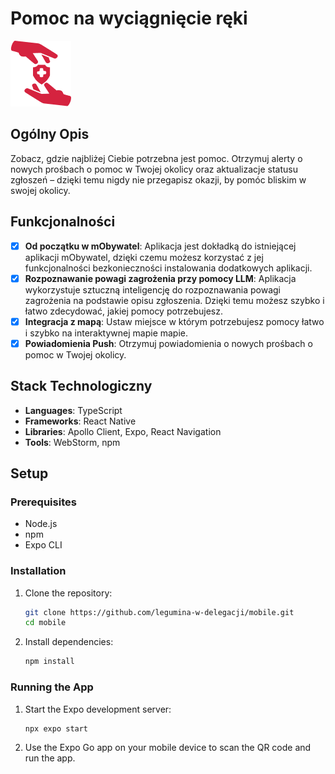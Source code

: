 # Pomoc na wyciągnięcie ręki

![Project Logo](.readme.assets/pomoc-logo.png "Logo")

## Ogólny Opis

Zobacz, gdzie najbliżej Ciebie potrzebna jest pomoc. Otrzymuj alerty o nowych prośbach o pomoc w Twojej okolicy oraz aktualizacje statusu zgłoszeń – dzięki temu nigdy nie przegapisz okazji, by pomóc bliskim w swojej okolicy.

## Funkcjonalności

- [x] **Od początku w mObywatel**:  Aplikacja jest dokładką do istniejącej aplikacji mObywatel, dzięki czemu możesz korzystać z jej funkcjonalności bezkonieczności instalowania dodatkowych aplikacji.
- [x] **Rozpoznawanie powagi zagrożenia przy pomocy LLM**: Aplikacja wykorzystuje sztuczną inteligencję do rozpoznawania powagi zagrożenia na podstawie opisu zgłoszenia. Dzięki temu możesz szybko i łatwo zdecydować, jakiej pomocy potrzebujesz.
- [x] **Integracja z mapą**: Ustaw miejsce w którym potrzebujesz pomocy łatwo i szybko na interaktywnej mapie mapie.
- [x] **Powiadomienia Push**: Otrzymuj powiadomienia o nowych prośbach o pomoc w Twojej okolicy.

## Stack Technologiczny

- **Languages**: TypeScript
- **Frameworks**: React Native
- **Libraries**: Apollo Client, Expo, React Navigation
- **Tools**: WebStorm, npm

## Setup

### Prerequisites

- Node.js
- npm
- Expo CLI

### Installation

1. Clone the repository:
    ```sh
    git clone https://github.com/legumina-w-delegacji/mobile.git
    cd mobile
    ```

2. Install dependencies:
    ```sh
    npm install
    ```

### Running the App

1. Start the Expo development server:
    ```sh
    npx expo start
    ```

2. Use the Expo Go app on your mobile device to scan the QR code and run the app.